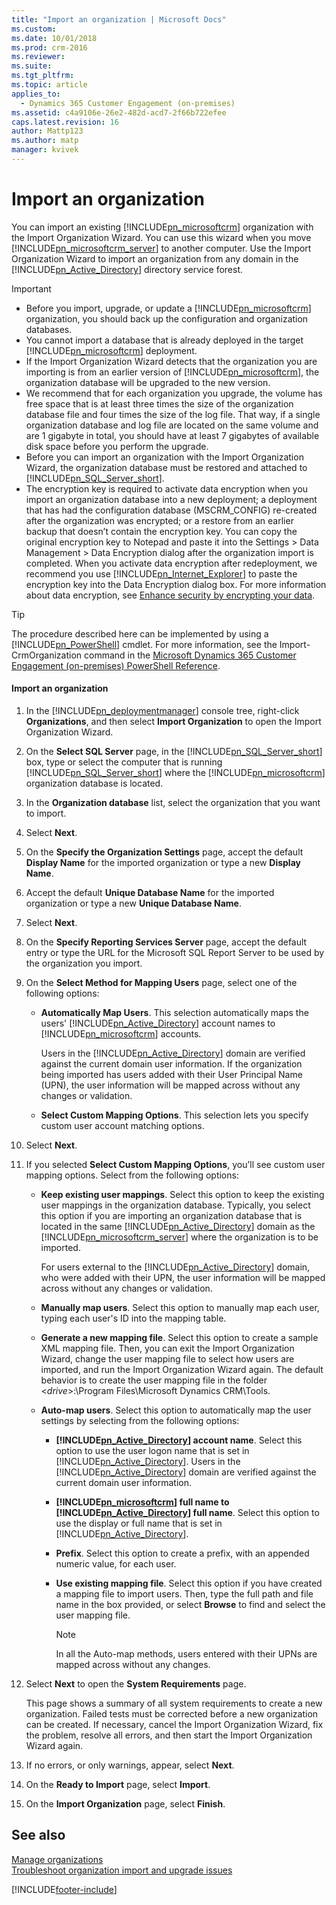 ```yaml
---
title: "Import an organization | Microsoft Docs"
ms.custom: 
ms.date: 10/01/2018
ms.prod: crm-2016
ms.reviewer: 
ms.suite: 
ms.tgt_pltfrm: 
ms.topic: article
applies_to: 
  - Dynamics 365 Customer Engagement (on-premises)
ms.assetid: c4a9106e-26e2-482d-acd7-2f66b722efee
caps.latest.revision: 16
author: Mattp123
ms.author: matp
manager: kvivek
---
```

# Import an organization



You can import an existing [!INCLUDE[pn_microsoftcrm](../includes/pn-microsoftcrm.md)] organization with the Import Organization Wizard. You can use this wizard when you move [!INCLUDE[pn_microsoftcrm_server](../includes/pn-microsoftcrm-server.md)] to another computer. Use the Import Organization Wizard to import an organization from any domain in the [!INCLUDE[pn_Active_Directory](../includes/pn-active-directory.md)] directory service forest.  
  
> [!IMPORTANT]
>  -   Before you import, upgrade, or update a [!INCLUDE[pn_microsoftcrm](../includes/pn-microsoftcrm.md)] organization, you should back up the configuration and organization databases.  
> -   You cannot import a database that is already deployed in the target [!INCLUDE[pn_microsoftcrm](../includes/pn-microsoftcrm.md)] deployment.  
> -   If the Import Organization Wizard detects that the organization you are importing is from an earlier version of [!INCLUDE[pn_microsoftcrm](../includes/pn-microsoftcrm.md)], the organization database will be upgraded to the new version.  
> -   We recommend that for each organization you upgrade, the volume has free space that is at least three times the size of the organization database file and four times the size of the log file. That way, if a single organization database and log file are located on the same volume and are 1 gigabyte in total, you should have at least 7 gigabytes of available disk space before you perform the upgrade.  
> -   Before you can import an organization with the Import Organization Wizard, the organization database must be restored and attached to [!INCLUDE[pn_SQL_Server_short](../includes/pn-sql-server-short.md)].   
> -   The encryption key is required to activate data encryption when you import an organization database into a new deployment; a deployment that has had the configuration database (MSCRM_CONFIG) re-created after the organization was encrypted; or a restore from an earlier backup that doesn’t contain the encryption key. You can copy the original encryption key to Notepad and paste it into the Settings > Data Management > Data Encryption dialog after the organization import is completed. When you activate data encryption after redeployment, we recommend you use [!INCLUDE[pn_Internet_Explorer](../includes/pn-internet-explorer.md)] to paste the encryption key into the Data Encryption dialog box. For more information about data encryption, see [Enhance security by encrypting your data](../admin/data-encryption.md).  
  
> [!TIP]
>  The procedure described here can be implemented by using a [!INCLUDE[pn_PowerShell](../includes/pn-powershell.md)] cmdlet. For more information, see the Import-CrmOrganization command in the [Microsoft Dynamics 365 Customer Engagement (on-premises) PowerShell Reference](/powershell/module/microsoft.crm.powershell/import-crmorganization?view=dynamics365ce-ps).  
  
#### Import an organization  
  
1.  In the [!INCLUDE[pn_deploymentmanager](../includes/pn-deploymentmanager.md)] console tree, right-click **Organizations**, and then select **Import Organization** to open the Import Organization Wizard.  
  
2.  On the **Select SQL Server** page, in the [!INCLUDE[pn_SQL_Server_short](../includes/pn-sql-server-short.md)] box, type or select the computer that is running [!INCLUDE[pn_SQL_Server_short](../includes/pn-sql-server-short.md)] where the [!INCLUDE[pn_microsoftcrm](../includes/pn-microsoftcrm.md)] organization database is located.  
  
3.  In the **Organization database** list, select the organization that you want to import.  
  
4.  Select **Next**.  
  
5.  On the **Specify the Organization Settings** page, accept the default **Display Name** for the imported organization or type a new **Display Name**.  
  
6.  Accept the default **Unique Database Name** for the imported organization or type a new **Unique Database Name**.  
  
7.  Select **Next**.  
  
8.  On the **Specify Reporting Services Server** page, accept the default entry or type the URL for the Microsoft SQL Report Server to be used by the organization you import.  
  
9. On the **Select Method for Mapping Users** page, select one of the following options:  
    -   **Automatically Map Users**. This selection automatically maps the users' [!INCLUDE[pn_Active_Directory](../includes/pn-active-directory.md)] account names to [!INCLUDE[pn_microsoftcrm](../includes/pn-microsoftcrm.md)] accounts.  
  
         Users in the [!INCLUDE[pn_Active_Directory](../includes/pn-active-directory.md)] domain are verified against the current domain user information. If the organization being imported has users added with their User Principal Name (UPN), the user information will be mapped across without any changes or validation.  
  
    -   **Select Custom Mapping Options**. This selection lets you specify custom user account matching options.  
  
10. Select **Next**.  
  
11. If you selected **Select Custom Mapping Options**, you’ll see custom user mapping options. Select from the following options:  
  
    -   **Keep existing user mappings**. Select this option to keep the existing user mappings in the organization database. Typically, you select this option if you are importing an organization database that is located in the same [!INCLUDE[pn_Active_Directory](../includes/pn-active-directory.md)] domain as the [!INCLUDE[pn_microsoftcrm_server](../includes/pn-microsoftcrm-server.md)] where the organization is to be imported.  
  
         For users external to the [!INCLUDE[pn_Active_Directory](../includes/pn-active-directory.md)] domain, who were added with their UPN, the user information will be mapped across without any changes or validation.  
  
    -   **Manually map users**. Select this option to manually map each user, typing each user's ID into the mapping table.  
  
    -   **Generate a new mapping file**. Select this option to create a sample XML mapping file. Then, you can exit the Import Organization Wizard, change the user mapping file to select how users are imported, and run the Import Organization Wizard again. The default behavior is to create the user mapping file in the folder \<*drive*>:\Program Files\Microsoft Dynamics CRM\Tools.  
  
    -   **Auto-map users**. Select this option to automatically map the user settings by selecting from the following options:  
  
        -   **[!INCLUDE[pn_Active_Directory](../includes/pn-active-directory.md)] account name**. Select this option to use the user logon name that is set in [!INCLUDE[pn_Active_Directory](../includes/pn-active-directory.md)]. Users in the [!INCLUDE[pn_Active_Directory](../includes/pn-active-directory.md)] domain are verified against the current domain user information.  
  
        -   **[!INCLUDE[pn_microsoftcrm](../includes/pn-microsoftcrm.md)] full name to [!INCLUDE[pn_Active_Directory](../includes/pn-active-directory.md)] full name**. Select this option to use the display or full name that is set in [!INCLUDE[pn_Active_Directory](../includes/pn-active-directory.md)].  
  
        -   **Prefix**. Select this option to create a prefix, with an appended numeric value, for each user.  
  
        -   **Use existing mapping file**. Select this option if you have created a mapping file to import users. Then, type the full path and file name in the box provided, or select **Browse** to find and select the user mapping file.  
  
            > [!NOTE]
            >  In all the Auto-map methods, users entered with their UPNs are mapped across without any changes.  
  
12. Select **Next** to open the **System Requirements** page.  
  
     This page shows a summary of all system requirements to create a new organization. Failed tests must be corrected before a new organization can be created. If necessary, cancel the Import Organization Wizard, fix the problem, resolve all errors, and then start the Import Organization Wizard again.  
  
13. If no errors, or only warnings, appear, select **Next**.  
  
14. On the **Ready to Import** page, select **Import**.  
  
15. On the **Import Organization** page, select **Finish**.  
  
## See also  
 [Manage organizations](manage-organizations.md)   </br>
 [Troubleshoot organization import and upgrade issues](troubleshoot-organization-import-and-upgrade-issues.md)



[!INCLUDE[footer-include](../../../includes/footer-banner.md)]
